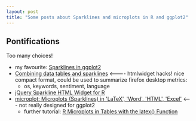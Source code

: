 ```yaml
---
layout: post
title: "Some posts about Sparklines and microplots in R and ggplot2"
---
```


## Pontifications

Too many choices!

* my favourite: [Sparklines in ggplot2](https://stackoverflow.com/questions/35434760/sparklines-in-ggplot2)
* [Combining data tables and sparklines](https://leonawicz.github.io/HtmlWidgetExamples/ex_dt_sparkline.html) <---- htmlwidget hacks! nice compact format, could be used to summarize firefox desktop metrics: 
  * os, keywords, sentiment, language
* [jQuery Sparkline HTML Widget for R](https://github.com/htmlwidgets/sparkline)
* [microplot: Microplots (Sparklines) in 'LaTeX', 'Word', 'HTML', 'Excel'](https://cran.r-project.org/web/packages/microplot/index.html) <--- not really designed for ggplot2
  * further tutorial: [R Microplots in Tables with the latex() Function](https://cran.r-project.org/web/packages/microplot/vignettes/rmhPoster.pdf)

